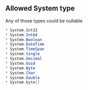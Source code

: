 
## Allowed System type
Any of those types could be nullable
```csharp
* System.Int32
* System.Int64
* System.Boolean
* System.DateTime
* System.TimeSpan
* System.Single
* System.Decimal
* System.Guid
* System.Byte
* System.Char
* System.Double
* System.byte[]
```
